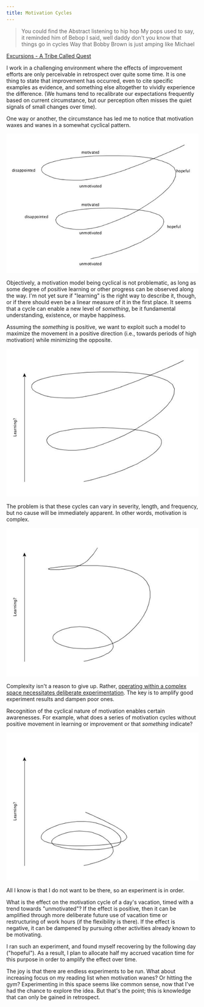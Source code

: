```yaml
---
title: Motivation Cycles
---
```



>You could find the Abstract listening to hip hop
My pops used to say, it reminded him of Bebop
I said, well daddy don't you know that things go in cycles
Way that Bobby Brown is just amping like Michael

<div class="citation"><a href="https://en.wikipedia.org/wiki/The_Low_End_Theory">Excursions - A Tribe Called Quest</a></div>

I work in a challenging environment where the effects of improvement efforts are only perceivable in retrospect over quite some time. It is one thing to state that improvement has occurred, even to cite specific examples as evidence, and something else altogether to vividly experience the difference. (We humans tend to recalibrate our expectations frequently based on current circumstance, but our perception often misses the quiet signals of small changes over time). 

One way or another, the circumstance has led me to notice that motivation waxes and wanes in a somewhat cyclical pattern.

![Cycles](/assets/posts/images/2016-02-24-experience-cycles-00.jpg)

Objectively, a motivation model being cyclical is not problematic, as long as some degree of positive learning or other progress can be observed along the way. I'm not yet sure if "learning" is the right way to describe it, though, or if there should even be a linear measure of it in the first place. It seems that a cycle can enable a new level of *something*, be it fundamental understanding, existence, or maybe happiness.

Assuming the *something* is positive, we want to exploit such a model to maximize the movement in a positive direction (i.e., towards periods of high motivation) while minimizing the opposite.

![Cycles](/assets/posts/images/2016-02-24-experience-cycles-01.jpg)

The problem is that these cycles can vary in severity, length, and frequency, but no cause will be immediately apparent. In other words, motivation is complex.

![Cycles](/assets/posts/images/2016-02-24-experience-cycles-02.jpg)

Complexity isn't a reason to give up. Rather, [operating within a complex space necessitates deliberate experimentation](https://en.wikipedia.org/wiki/Cynefin_Framework). The key is to amplify good experiment results and dampen poor ones.

Recognition of the cyclical nature of motivation enables certain awarenesses. For example, what does a series of motivation cycles without positive movement in learning or improvement or that *something* indicate?

![Cycles](/assets/posts/images/2016-02-24-experience-cycles-03.jpg)

All I know is that I do not want to be there, so an experiment is in order.

What is the effect on the motivation cycle of a day's vacation, timed with a trend towards "unmotivated"? If the effect is positive, then it can be amplified through more deliberate future use of vacation time or restructuring of work hours (if the flexibility is there). If the effect is negative, it can be dampened by pursuing other activities already known to be motivating.

I ran such an experiment, and found myself recovering by the following day ("hopeful"). As a result, I plan to allocate half my accrued vacation time for this purpose in order to amplify the effect over time.

The joy is that there are endless experiments to be run. What about increasing focus on my reading list when motivation wanes? Or hitting the gym? Experimenting in this space seems like common sense, now that I've had the chance to explore the idea. But that's the point; this is knowledge that can only be gained in retrospect.